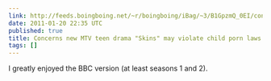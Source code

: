 ```yaml
---
link: http://feeds.boingboing.net/~r/boingboing/iBag/~3/B1GpzmQ_0EI/concerns-new-mtv-tee.html
date: 2011-01-20 22:35 UTC
published: true
title: Concerns new MTV teen drama "Skins" may violate child porn laws
tags: []
---
```


I greatly enjoyed the BBC version (at least seasons 1 and 2).
